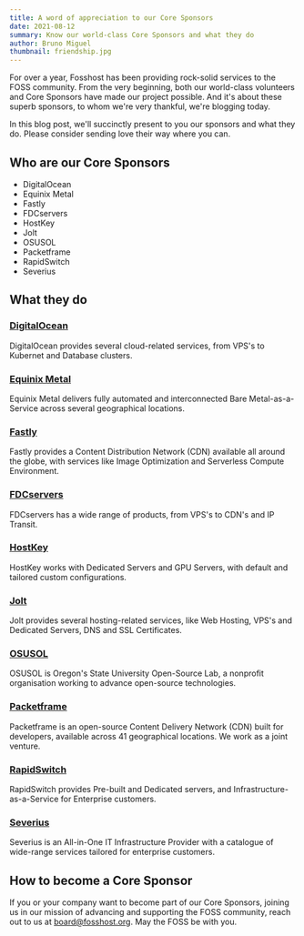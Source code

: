 ```yaml
---
title: A word of appreciation to our Core Sponsors
date: 2021-08-12
summary: Know our world-class Core Sponsors and what they do
author: Bruno Miguel
thumbnail: friendship.jpg
---
```


For over a year, Fosshost has been providing rock-solid services to the FOSS community. From the very beginning, both our world-class volunteers and Core Sponsors have made our project possible. And it's about these superb sponsors, to whom we're very thankful, we're blogging today.

In this blog post, we'll succinctly present to you our sponsors and what they do. Please consider sending love their way where you can.

## Who are our Core Sponsors

- DigitalOcean
- Equinix Metal
- Fastly
- FDCservers
- HostKey
- Jolt
- OSUSOL
- Packetframe
- RapidSwitch
- Severius

## What they do

### [DigitalOcean](https://digitalocean.com/)
DigitalOcean provides several cloud-related services, from VPS's to Kubernet and Database clusters.

### [Equinix Metal](https://metal.equinix.com/)
Equinix Metal delivers fully automated and interconnected Bare Metal-as-a-Service across several geographical locations.

### [Fastly](https://fastly.net/)
Fastly provides a Content Distribution Network (CDN) available all around the globe, with services like Image Optimization and Serverless Compute Environment.

### [FDCservers](https://fdcservers.net/)
FDCservers has a wide range of products, from VPS's to CDN's and IP Transit.

### [HostKey](https://hostkey.com/)
HostKey works with Dedicated Servers and GPU Servers, with default and tailored custom configurations.

### [Jolt](https://jolt.co.uk/)
Jolt provides several hosting-related services, like Web Hosting, VPS's and Dedicated Servers, DNS and SSL Certificates.

### [OSUSOL](https://osuosl.org/)
OSUSOL is Oregon's State University Open-Source Lab, a nonprofit organisation working to advance open-source technologies.

### [Packetframe](https://packetframe.com/)
Packetframe is an open-source Content Delivery Network (CDN) built for developers, available across 41 geographical locations. We work as a joint venture.

### [RapidSwitch](https://rapidswitch.com/)
RapidSwitch provides Pre-built and Dedicated servers, and Infrastructure-as-a-Service for Enterprise customers.

### [Severius](http://serverius.net/)
Severius is an All-in-One IT Infrastructure Provider with a catalogue of wide-range services tailored for enterprise customers.

## How to become a Core Sponsor

If you or your company want to become part of our Core Sponsors, joining us in our mission of advancing and supporting the FOSS community, reach out to us at board@fosshost.org. May the FOSS be with you.